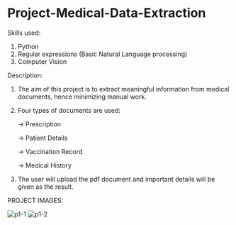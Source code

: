 # Project-Medical-Data-Extraction

Skills used:
1. Python
2. Regular expressions (Basic Natural Language processing)
3. Computer Vision

Description:
1. The aim of this project is to extract meaningful information from medical documents, hence minimizing manual work.
2. Four types of documents are used:
   
   -> Prescription
   
   -> Patient Details
   
   -> Vaccination Record
   
   -> Medical History
   
4. The user will upload the pdf document and important details will be given as the result. 

PROJECT IMAGES:

![p1-1](https://github.com/user-attachments/assets/1712c051-0631-4cb9-8e37-b664e65152c2)
![p1-2](https://github.com/user-attachments/assets/b2533be9-3f04-452f-9ecc-d61cefb3dd0b)


